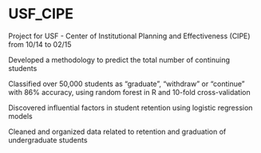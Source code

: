# USF_CIPE
Project for USF - Center of Institutional Planning and Effectiveness (CIPE) from 10/14 to 02/15

Developed a methodology to predict the total number of continuing students

Classified over 50,000 students as “graduate”, “withdraw” or “continue” with 86% accuracy, using random forest in R and 10-fold cross-validation

Discovered influential factors in student retention using logistic regression models

Cleaned and organized data related to retention and graduation of undergraduate students
